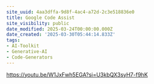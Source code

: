 ```yaml
---
site_uuid: 4aa3dffa-9d8f-4ac4-a72d-2c3e518836e0
title: Google Code Assist
site_visibility: public
date_modified: 2025-03-24T00:00:00.000Z
date_created: '2025-03-30T05:44:14.833Z'
tags:
- AI-Toolkit
- Generative-AI
- Code-Generators
---
```










https://youtu.be/W1JxFwh5EGA?si=U3kbQX3syH7-f9hK